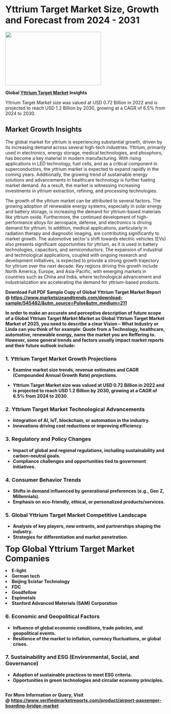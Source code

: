 <H1>Yttrium Target Market Size, Growth and Forecast from 2024 - 2031</H1><img class="aligncenter size-medium wp-image-584254" src="https://thirdeyenews.in/wp-content/uploads/2024/09/Global-Market-Research-300x168.jpeg" alt="" width="300" height="168" /><p><strong>Global&nbsp;<a href="https://www.marketsizeandtrends.com/download-sample/545482/&amp;utm_source=Pulse&amp;utm_medium=211">Yttrium Target Market</a> Insights</strong></p><p>Yttrium Target Market size was valued at USD 0.72 Billion in 2022 and is projected to reach USD 1.2 Billion by 2030, growing at a CAGR of 6.5% from 2024 to 2030.</p><p><h2>Market Growth Insights</h2> <p>The global market for yttrium is experiencing substantial growth, driven by its increasing demand across several high-tech industries. Yttrium, primarily used in electronics, energy storage, medical technologies, and phosphors, has become a key material in modern manufacturing. With rising applications in LED technology, fuel cells, and as a critical component in superconductors, the yttrium market is expected to expand rapidly in the coming years. Additionally, the growing trend of sustainable energy solutions and advancements in healthcare technology is further fueling market demand. As a result, the market is witnessing increasing investments in yttrium extraction, refining, and processing technologies.</p> <p><strong></strong></p> <p>The growth of the yttrium market can be attributed to several factors. The growing adoption of renewable energy systems, especially in solar energy and battery storage, is increasing the demand for yttrium-based materials like yttrium oxide. Furthermore, the continued development of high-performance alloys for aerospace, defense, and electronics is driving demand for yttrium. In addition, medical applications, particularly in radiation therapy and diagnostic imaging, are contributing significantly to market growth. The automotive sector's shift towards electric vehicles (EVs) also presents significant opportunities for yttrium, as it is used in battery technologies, capacitors, and semiconductors. The expansion of industrial and technological applications, coupled with ongoing research and development initiatives, is expected to provide a strong growth trajectory for yttrium over the next decade. Key regions driving this growth include North America, Europe, and Asia-Pacific, with emerging markets in countries such as China and India, where technological advancement and industrialization are accelerating the demand for yttrium-based products. <p><strong></p><p><span class=""><strong>Download Full PDF Sample Copy of Global Yttrium Target Market Report</strong> @ <a href="https://www.marketsizeandtrends.com/download-sample/545482/&amp;utm_source=Pulse&amp;utm_medium=211" target="_blank">https://www.marketsizeandtrends.com/download-sample/545482/&amp;utm_source=Pulse&amp;utm_medium=211</a></span></p><p>In order to make an accurate and perceptive description of future scope of a Global&nbsp;Yttrium Target Market Market as Global&nbsp;Yttrium Target Market Market of 2025, you need to describe a clear Vision &ndash; What Industry or Linda can you think of for example: Quote from a Technology, healthcare, automotive, renewable energy, name the market you are Reffering to. However, some general trends and factors usually impact market reports and their future outlook include:</p><h3>1.&nbsp;<strong>Yttrium Target Market Growth Projections</strong></h3><ul><li>Examine market size trends, revenue estimates and CAGR (Compounded Annual Growth Rate) projections.</li><li><p>Yttrium Target Market size was valued at USD 0.72 Billion in 2022 and is projected to reach USD 1.2 Billion by 2030, growing at a CAGR of 6.5% from 2024 to 2030.</p></li></ul><h3>2.&nbsp;<strong>Yttrium Target Market Technological Advancements</strong></h3><ul><li>Integration of AI, IoT, blockchain, or automation in the industry.</li><li>Innovations driving cost reductions or improving efficiency.</li></ul><h3>3.&nbsp;<strong>Regulatory and Policy Changes</strong></h3><ul><li>Impact of global and regional regulations, including sustainability and carbon-neutral goals.</li><li>Compliance challenges and opportunities tied to government initiatives.</li></ul><h3>4.&nbsp;<strong>Consumer Behavior Trends</strong></h3><ul><li>Shifts in demand influenced by generational preferences (e.g., Gen Z, Millennials).</li><li>Emphasis on eco-friendly, ethical, or personalized products/services.</li></ul><h3>5.&nbsp;<strong>Global Yttrium Target Market Competitive Landscape</strong></h3><ul><li>Analysis of key players, new entrants, and partnerships shaping the industry.</li><li>Strategies for differentiation and market penetration.</li></ul><p data-pm-slice="1 1 []"><span style="color: inherit; font-family: inherit; font-size: 25px;">Top Global Yttrium Target Market Companies</span></p><div class="" data-test-id=""><p><li>E-light</li><li> German tech</li><li> Beijing Scistar Technology</li><li> FDC</li><li> Goodfellow</li><li> Espimetals</li><li> Stanford Advanced Materials (SAM) Corporation</li></p></div><h3>6.&nbsp;<strong>Economic and Geopolitical Factors</strong></h3><ul><li>Influence of global economic conditions, trade policies, and geopolitical events.</li><li>Resilience of the market to inflation, currency fluctuations, or global crises.</li></ul><h3>7.&nbsp;<strong>Sustainability and ESG (Environmental, Social, and Governance)</strong></h3><ul><li>Adoption of sustainable practices to meet ESG criteria.</li><li>Opportunities in green technologies and circular economy principles.</li></ul><h2><strong style="font-size: 14px;">For More Information or Query, Visit @&nbsp;</strong><a style="background-color: #ffffff; font-size: 14px;" href="https://www.marketsizeandtrends.com/report/yttrium-target-market/" target="_blank">https://www.verifiedmarketreports.com/product/airport-passenger-boarding-bridge-market</a></h2>
